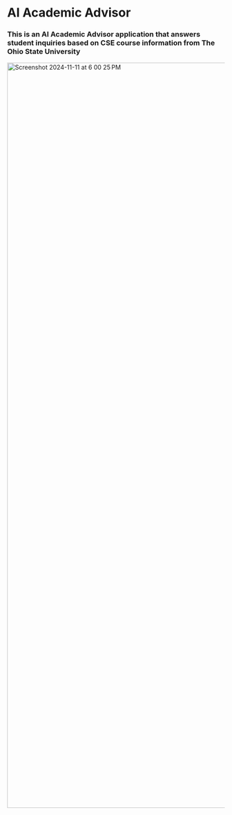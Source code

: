 # AI Academic Advisor

### This is an AI Academic Advisor application that answers student inquiries based on CSE course information from The Ohio State University
<img width="1728" alt="Screenshot 2024-11-11 at 6 00 25 PM" src="https://github.com/user-attachments/assets/a87f85ec-10ec-4806-bbbf-a36cd05e75e7">
